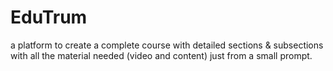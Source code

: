 # EduTrum
a platform to create a complete course with detailed sections &amp; subsections with all the material needed (video and content) just from a small prompt.
